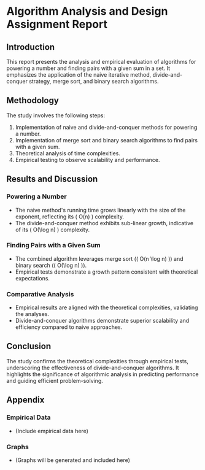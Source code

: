 # Algorithm Analysis and Design Assignment Report

## Introduction
This report presents the analysis and empirical evaluation of algorithms for powering a number and finding pairs with a given sum in a set. It emphasizes the application of the naive iterative method, divide-and-conquer strategy, merge sort, and binary search algorithms.

## Methodology
The study involves the following steps:
1. Implementation of naive and divide-and-conquer methods for powering a number.
2. Implementation of merge sort and binary search algorithms to find pairs with a given sum.
3. Theoretical analysis of time complexities.
4. Empirical testing to observe scalability and performance.

## Results and Discussion
### Powering a Number
- The naive method's running time grows linearly with the size of the exponent, reflecting its \( O(n) \) complexity.
- The divide-and-conquer method exhibits sub-linear growth, indicative of its \( O(\log n) \) complexity.

### Finding Pairs with a Given Sum
- The combined algorithm leverages merge sort (\( O(n \log n) \)) and binary search (\( O(\log n) \)).
- Empirical tests demonstrate a growth pattern consistent with theoretical expectations.

### Comparative Analysis
- Empirical results are aligned with the theoretical complexities, validating the analyses.
- Divide-and-conquer algorithms demonstrate superior scalability and efficiency compared to naive approaches.

## Conclusion
The study confirms the theoretical complexities through empirical tests, underscoring the effectiveness of divide-and-conquer algorithms. It highlights the significance of algorithmic analysis in predicting performance and guiding efficient problem-solving.

## Appendix
### Empirical Data
- (Include empirical data here)

### Graphs
- (Graphs will be generated and included here)
